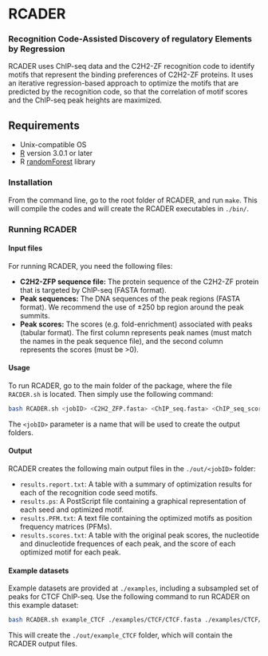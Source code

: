 # RCADER
### Recognition Code-Assisted Discovery of regulatory Elements by Regression

RCADER uses ChIP-seq data and the C2H2-ZF recognition code to identify motifs that represent the binding preferences of C2H2-ZF proteins. It uses an iterative regression-based approach to optimize the motifs that are predicted by the recognition code, so that the correlation of motif scores and the ChIP-seq peak heights are maximized.

## Requirements 
- Unix-compatible OS
- [R](http://www.r-project.org/) version 3.0.1 or later
- R [randomForest](https://cran.r-project.org/web/packages/randomForest/index.html) library

### Installation

From the command line, go to the root folder of RCADER, and run `make`. This will compile the codes and will create the RCADER executables in `./bin/`.

### Running RCADER


#### Input files

For running RCADER, you need the following files:

* **C2H2-ZFP sequence file:** The protein sequence of the C2H2-ZF protein that is targeted by ChIP-seq (FASTA format).
* **Peak sequences:** The DNA sequences of the peak regions (FASTA format). We recommend the use of &plusmn;250 bp region around the peak summits.
* **Peak scores:** The scores (e.g. fold-enrichment) associated with peaks (tabular format). The first column represents peak names (must match the names in the peak sequence file), and the second column represents the scores (must be >0).


#### Usage

To run RCADER, go to the main folder of the package, where the file `RACDER.sh` is located. Then simply use the following command:

```bash
bash RCADER.sh <jobID> <C2H2_ZFP.fasta> <ChIP_seq.fasta> <ChIP_seq_scores.txt>
```

The `<jobID>` parameter is a name that will be used to create the output folders.

#### Output

RCADER creates the following main output files in the `./out/<jobID>` folder:

* `results.report.txt`: A table with a summary of optimization results for each of the recognition code seed motifs.
* `results.ps`: A PostScript file containing a graphical representation of each seed and optimized motif.
* `results.PFM.txt`: A text file containing the optimized motifs as position frequency matrices (PFMs).
* `results.scores.txt`: A table with the original peak scores, the nucleotide and dinucleotide frequences of each peak, and the score of each optimized motif for each peak.

#### Example datasets

Example datasets are provided at `./examples`, including a subsampled set of peaks for CTCF ChIP-seq. Use the following command to run RCADER on this example dataset:
```bash
bash RCADER.sh example_CTCF ./examples/CTCF/CTCF.fasta ./examples/CTCF/summits.fa ./examples/CTCF/macs.subsampled.uniform.txt
```
This will create the `./out/example_CTCF` folder, which will contain the RCADER output files.
